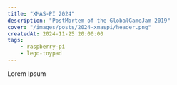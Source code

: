 ```yaml
---
title: "XMAS-PI 2024"
description: "PostMortem of the GlobalGameJam 2019"
cover: "/images/posts/2024-xmaspi/header.png"
createdAt: 2024-11-25 20:00:00
tags:
    - raspberry-pi 
    - lego-toypad
---
```


Lorem Ipsum

